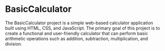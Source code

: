 # BasicCalculator
The BasicCalculator project is a simple web-based calculator application built using HTML, CSS, and JavaScript. The primary goal of this project is to create a functional and user-friendly calculator that can perform basic arithmetic operations such as addition, subtraction, multiplication, and division.
